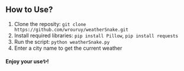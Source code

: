 ## How to Use?
1. Clone the reposity: ``` git clone https://github.com/wrouruy/weatherSnake.git ```
2. Install required libraries: ``` pip install Pillow ```, ``` pip install requests ```
3. Run the script: ``` python weatherSnake.py ```
4. Enter a city name to get the current weather <br>
<h4><b>Enjoy your use✨!</b></h4>

